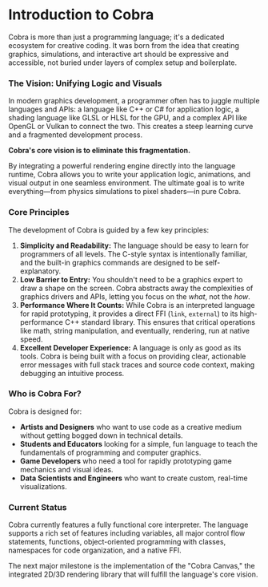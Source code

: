 
# Introduction to Cobra

Cobra is more than just a programming language; it's a dedicated ecosystem for creative coding. It was born from the idea that creating graphics, simulations, and interactive art should be expressive and accessible, not buried under layers of complex setup and boilerplate.

### The Vision: Unifying Logic and Visuals

In modern graphics development, a programmer often has to juggle multiple languages and APIs: a language like C++ or C# for application logic, a shading language like GLSL or HLSL for the GPU, and a complex API like OpenGL or Vulkan to connect the two. This creates a steep learning curve and a fragmented development process.

**Cobra's core vision is to eliminate this fragmentation.**

By integrating a powerful rendering engine directly into the language runtime, Cobra allows you to write your application logic, animations, and visual output in one seamless environment. The ultimate goal is to write everything—from physics simulations to pixel shaders—in pure Cobra.

### Core Principles

The development of Cobra is guided by a few key principles:

1.  **Simplicity and Readability:** The language should be easy to learn for programmers of all levels. The C-style syntax is intentionally familiar, and the built-in graphics commands are designed to be self-explanatory.
2.  **Low Barrier to Entry:** You shouldn't need to be a graphics expert to draw a shape on the screen. Cobra abstracts away the complexities of graphics drivers and APIs, letting you focus on the *what*, not the *how*.
3.  **Performance Where It Counts:** While Cobra is an interpreted language for rapid prototyping, it provides a direct FFI (`link`, `external`) to its high-performance C++ standard library. This ensures that critical operations like math, string manipulation, and eventually, rendering, run at native speed.
4.  **Excellent Developer Experience:** A language is only as good as its tools. Cobra is being built with a focus on providing clear, actionable error messages with full stack traces and source code context, making debugging an intuitive process.

### Who is Cobra For?

Cobra is designed for:

*   **Artists and Designers** who want to use code as a creative medium without getting bogged down in technical details.
*   **Students and Educators** looking for a simple, fun language to teach the fundamentals of programming and computer graphics.
*   **Game Developers** who need a tool for rapidly prototyping game mechanics and visual ideas.
*   **Data Scientists and Engineers** who want to create custom, real-time visualizations.

### Current Status

Cobra currently features a fully functional core interpreter. The language supports a rich set of features including variables, all major control flow statements, functions, object-oriented programming with classes, namespaces for code organization, and a native FFI.

The next major milestone is the implementation of the "Cobra Canvas," the integrated 2D/3D rendering library that will fulfill the language's core vision.